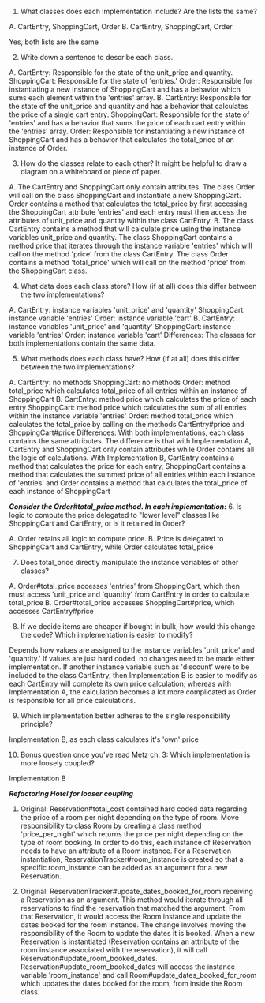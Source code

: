1. What classes does each implementation include? Are the lists the same?

  A. CartEntry, ShoppingCart, Order
  B. CartEntry, ShoppingCart, Order

  Yes, both lists are the same

2. Write down a sentence to describe each class.

  A.  CartEntry: Responsible for the state of the unit_price and quantity.
      ShoppingCart: Responsible for the state of 'entries.'
      Order: Responsible for instantiating a new instance of ShoppingCart and has a behavior which sums each element within the 'entries' array.
  B.  CartEntry: Responsible for the state of the unit_price and quantity and has a behavior that calculates the price of a single cart entry.
      ShoppingCart: Responsible for the state of 'entries' and has a behavior that sums the price of each cart entry within the 'entries' array.
      Order: Responsible for instantiating a new instance of ShoppingCart and has a behavior that calculates the total_price of an instance of Order.

3. How do the classes relate to each other? It might be helpful to draw a diagram on a whiteboard or piece of paper.

  A. The CartEntry and ShoppingCart only contain attributes. The class Order will call on the class ShoppingCart and instantiate a new ShoppingCart. Order contains a method that calculates the total_price by first accessing the ShoppingCart attribute 'entries' and each entry must then access the attributes of unit_price and quantity within the class CartEntry.
  B.  The class CartEntry contains a method that will calculate price using the instance variables unit_price and quantity. The class ShoppingCart contains a method price that iterates through the instance variable 'entries' which will call on the method 'price' from the class CartEntry. The class Order contains a method 'total_price' which will call on the method 'price' from the ShoppingCart class.

4. What data does each class store? How (if at all) does this differ between the two implementations?

  A.  CartEntry: instance variables 'unit_price' and 'quantity'
      ShoppingCart: instance variable 'entries'
      Order: instance variable 'cart'
  B.  CartEntry: instance variables 'unit_price' and 'quantity'
      ShoppingCart: instance variable 'entries'
      Order: instance variable 'cart'
  Differences: The classes for both implementations contain the same data.

5. What methods does each class have? How (if at all) does this differ between the two implementations?

  A.  CartEntry: no methods
      ShoppingCart: no methods
      Order: method total_price which calculates total_price of all entries within an instance of ShoppingCart
  B.  CartEntry: method price which calculates the price of each entry
      ShoppingCart: method price which calculates the sum of all entries within the instance variable 'entries'
      Order: method total_price which calculates the total_price by calling on the methods CartEntry#price and ShoppingCart#price
      Differences: With both implementations, each class contains the same attributes. The difference is that with Implementation A, CartEntry and ShoppingCart only contain attributes while Order contains all the logic of calculations. With Implementation B, CartEntry contains a method that calculates the price for each entry, ShoppingCart contains a method that calculates the summed price of all entries within each instance of 'entries' and Order contains a method that calculates the total_price of each instance of ShoppingCart

***Consider the Order#total_price method. In each implementation:***
6. Is logic to compute the price delegated to "lower level" classes like ShoppingCart and CartEntry, or is it retained in Order?

  A. Order retains all logic to compute price.
  B. Price is delegated to ShoppingCart and CartEntry, while Order calculates total_price

7. Does total_price directly manipulate the instance variables of other classes?

  A. Order#total_price accesses 'entries' from ShoppingCart, which then must access 'unit_price and 'quantity' from CartEntry in order to calculate total_price
  B. Order#total_price accesses ShoppingCart#price, which accesses CartEntry#price

8. If we decide items are cheaper if bought in bulk, how would this change the code? Which implementation is easier to modify?

  Depends how values are assigned to the instance variables 'unit_price' and 'quantity.' If values are just hard coded, no changes need to be made either implementation. If another instance variable such as 'discount' were to be included to the class CartEntry, then Implementation B is easier to modify as each CartEntry will complete its own price calculation; whereas with Implementation A, the calculation becomes a lot more complicated as Order is responsible for all price calculations.

9. Which implementation better adheres to the single responsibility principle?

  Implementation B, as each class calculates it's 'own' price

10. Bonus question once you've read Metz ch. 3: Which implementation is more loosely coupled?

  Implementation B

***Refactoring Hotel for looser coupling***

1.  Original: Reservation#total_cost contained hard coded data regarding the price of a room per night depending on the type of room. Move responsibility to class Room by creating a class method 'price_per_night' which returns the price per night depending on the type of room booking. In order to do this, each instance of Reservation needs to have an attribute of a Room instance. For a Reservation instantiation, ReservationTracker#room_instance is created so that a specific room_instance can be added as an argument for a new Reservation.

2.  Original: ReservationTracker#update_dates_booked_for_room receiving a Reservation as an argument. This method would iterate through all reservations to find the reservation that matched the argument. From that Reservation, it would access the Room instance and update the dates booked for the room instance. The change involves moving the responsibility of the Room to update the dates it is booked. When a new Reservation is instantiated (Reservation contains an attribute of the room instance associated with the reservation), it will call Reservation#update_room_booked_dates. Reservation#update_room_booked_dates will access the instance variable 'room_instance' and call Room#update_dates_booked_for_room which updates the dates booked for the room, from inside the Room class. 
